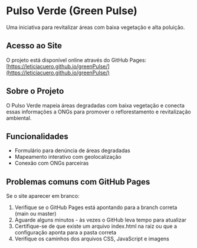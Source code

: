 # Pulso Verde (Green Pulse)

Uma iniciativa para revitalizar áreas com baixa vegetação e alta poluição.

## Acesso ao Site

O projeto está disponível online através do GitHub Pages:
[https://leticiacuero.github.io/greenPulse/](https://leticiacuero.github.io/greenPulse/)

## Sobre o Projeto

O Pulso Verde mapeia áreas degradadas com baixa vegetação e conecta essas informações a ONGs para promover o reflorestamento e revitalização ambiental.

## Funcionalidades

- Formulário para denúncia de áreas degradadas
- Mapeamento interativo com geolocalização
- Conexão com ONGs parceiras

## Problemas comuns com GitHub Pages

Se o site aparecer em branco:

1. Verifique se o GitHub Pages está apontando para a branch correta (main ou master)
2. Aguarde alguns minutos - às vezes o GitHub leva tempo para atualizar
3. Certifique-se de que existe um arquivo index.html na raiz ou que a configuração aponta para a pasta correta
4. Verifique os caminhos dos arquivos CSS, JavaScript e imagens